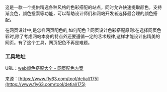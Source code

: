 这是一款一个提供精选各种风格的色彩搭配的站点，同时允许快速提取颜色，支持渐变色，颜色搜索等功能，可以帮助设计师们和网站开发者选择最合理的颜色搭配。

在网页设计中,是怎样网页配色的,如何配色？网页设计色彩搭配原则:在选择网页色彩时,除了考虑网站本身的特点外还要遵循一定的艺术规律,这样才能设计出精美的网页。有了这个工具，网页配色不再是难题。

### 工具地址
URL：[web颜色搭配大全 - 网页配色方案](https://www.fly63.com/tool/colorMatch/)

来源：[https://www.fly63.com/tool/detial/175](https://www.fly63.com/tool/detial/175)
